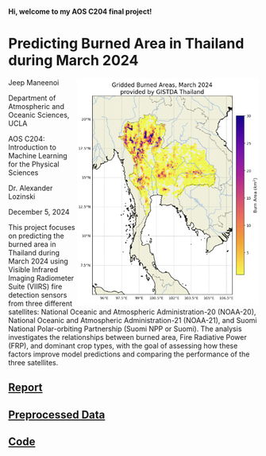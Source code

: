 **Hi, welcome to my AOS C204 final project!** 

# Predicting Burned Area in Thailand during March 2024

Jeep Maneenoi <img align="right" height="455" src="/assets/IMG/Intro.png">

Department of Atmospheric and Oceanic Sciences, UCLA

AOS C204: Introduction to Machine Learning for the Physical Sciences

Dr. Alexander Lozinski

December 5, 2024

This project focuses on predicting the burned area in Thailand during March 2024 using Visible Infrared Imaging Radiometer Suite (VIIRS) fire detection sensors from three different satellites: National Oceanic and Atmospheric Administration-20 (NOAA-20), National Oceanic and Atmospheric Administration-21 (NOAA-21), and Suomi National Polar-orbiting Partnership (Suomi NPP or Suomi). The analysis investigates the relationships between burned area, Fire Radiative Power (FRP), and dominant crop types, with the goal of assessing how these factors improve model predictions and comparing the performance of the three satellites.


## [Report](/project.md)

## [Preprocessed Data](/assets/C204_FinalProject)

## [Code](/Maneenoi_C204Final.ipynb)






